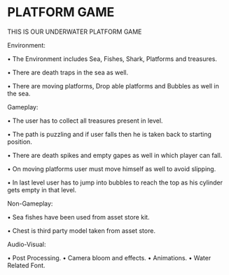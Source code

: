 # PLATFORM GAME
THIS IS OUR UNDERWATER PLATFORM GAME

Environment:

•	The Environment includes Sea, Fishes, Shark, Platforms and treasures.

•	There are death traps in the sea as well.

•	There are moving platforms, Drop able platforms and Bubbles as well in the sea.


Gameplay:

•	The user has to collect all treasures present in level.

•	The path is puzzling and if user falls then he is taken back to starting position.

•	There are death spikes and empty gapes as well in which player can fall.

•	On moving platforms user must move himself as well to avoid slipping.

•	In last level user has to jump into bubbles to reach the top as his cylinder gets empty in that level.

 

Non-Gameplay:

•	Sea fishes have been used from asset store kit.

•	Chest is third party model taken from asset store.

Audio-Visual:

•	Post Processing.
•	Camera bloom and effects.
•	Animations.
•	Water Related Font.
